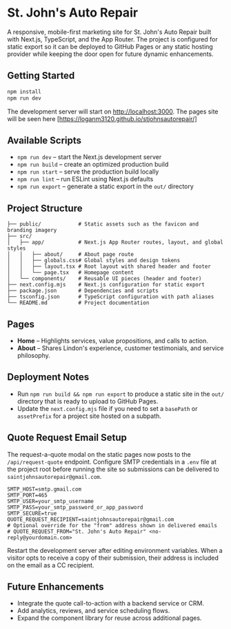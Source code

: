 # St. John's Auto Repair

A responsive, mobile-first marketing site for St. John's Auto Repair built with Next.js, TypeScript, and the App Router. The project is configured for static export so it can be deployed to GitHub Pages or any static hosting provider while keeping the door open for future dynamic enhancements.

## Getting Started

```bash
npm install
npm run dev
```

The development server will start on [http://localhost:3000](http://localhost:3000).
The pages site will be seen here [https://loganm3120.github.io/stjohnsautorepair/]

## Available Scripts

- `npm run dev` – start the Next.js development server
- `npm run build` – create an optimized production build
- `npm run start` – serve the production build locally
- `npm run lint` – run ESLint using Next.js defaults
- `npm run export` – generate a static export in the `out/` directory

## Project Structure

```
├── public/            # Static assets such as the favicon and branding imagery
├── src/
│   ├── app/           # Next.js App Router routes, layout, and global styles
│   │   ├── about/     # About page route
│   │   ├── globals.css# Global styles and design tokens
│   │   ├── layout.tsx # Root layout with shared header and footer
│   │   └── page.tsx   # Homepage content
│   └── components/    # Reusable UI pieces (header and footer)
├── next.config.mjs    # Next.js configuration for static export
├── package.json       # Dependencies and scripts
├── tsconfig.json      # TypeScript configuration with path aliases
└── README.md          # Project documentation
```

## Pages

- **Home** – Highlights services, value propositions, and calls to action.
- **About** – Shares Lindon's experience, customer testimonials, and service philosophy.

## Deployment Notes

- Run `npm run build && npm run export` to produce a static site in the `out/` directory that is ready to upload to GitHub Pages.
- Update the `next.config.mjs` file if you need to set a `basePath` or `assetPrefix` for a project site hosted on a subpath.

## Quote Request Email Setup

The request-a-quote modal on the static pages now posts to the `/api/request-quote` endpoint. Configure SMTP credentials in a `.env` file at the project root before running the site so submissions can be delivered to `saintjohnsautorepair@gmail.com`.

```env
SMTP_HOST=smtp.gmail.com
SMTP_PORT=465
SMTP_USER=your_smtp_username
SMTP_PASS=your_smtp_password_or_app_password
SMTP_SECURE=true
QUOTE_REQUEST_RECIPIENT=saintjohnsautorepair@gmail.com
# Optional override for the "from" address shown in delivered emails
# QUOTE_REQUEST_FROM="St. John's Auto Repair" <no-reply@yourdomain.com>
```

Restart the development server after editing environment variables. When a visitor opts to receive a copy of their submission, their address is included on the email as a CC recipient.

## Future Enhancements

- Integrate the quote call-to-action with a backend service or CRM.
- Add analytics, reviews, and service scheduling flows.
- Expand the component library for reuse across additional pages.
